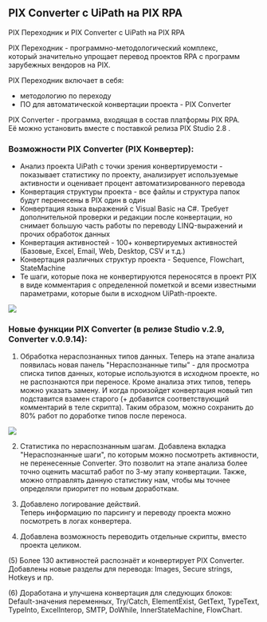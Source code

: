 


## PIX Converter с UiPath на PIX RPA[](https://docs.pixrobotics.com/articles/rpa/converter_uipath/a/h2__289765546 "Link to this heading")

PIX Переходник и PIX Converter с UiPath на PIX RPA  
  
PIX Переходник - программно-методологический комплекс,  
который значительно упрощает перевод проектов RPA с программ зарубежных вендоров на PIX.  
  
PIX Переходник включает в себя:  

- методологию по переходу
- ПО для автоматической конвертации проекта - PIX Converter

PIX Converter - программа, входящая в состав платформы PIX RPA.  
Её можно установить вместе с поставкой релиза PIX Studio 2.8 .

### Возможности PIX Converter (PIX Конвертер):  
[](https://docs.pixrobotics.com/articles/rpa/converter_uipath/a/h3_685564309 "Link to this heading")

- Анализ проекта UiPath с точки зрения конвертируемости - показывает статистику по проекту, анализирует используемые активности и оценивает процент автоматизированного перевода
- Конвертация структуры проекта - все файлы и структура папок будут перенесены в PIX один в один
- Конвертация языка выражений с Visual Basic на C#. Требует дополнительной проверки и редакции после конвертации, но снимает большую часть работы по переводу LINQ-выражений и прочих обработок данных
- Конвертация активностей - 100+ конвертируемых активностей (Базовые, Excel, Email, Web, Desktop, CSV и т.д.)
- Конвертация различных структур проекта - Sequence, Flowchart, StateMachine
- Те шаги, которые пока не конвертируются переносятся в проект PIX в виде комментария с определенной пометкой и всеми известными параметрами, которые были в исходном UiPath-проекте.

![](https://docs.pixrobotics.com/resources/Storage/rpa/converter_uipath/converter_uipath-2023-10-24.png)

### Новые функции PIX Converter (в релизе Studio v.2.9, Converter v.0.9.14):[](https://docs.pixrobotics.com/articles/rpa/converter_uipath/a/h3__1598785544 "Link to this heading")

  
1. Обработка нераспознанных типов данных. Теперь на этапе анализа появилась новая панель "Нераспознанные типы" - для просмотра списка типов данных, которые используются в исходном проекте, но не распознаются при переносе. Кроме анализа этих типов, теперь можно указать замену. И когда произойдет конвертация новый тип подставится взамен старого (+ добавится соответствующий комментарий в теле скрипта). Таким образом, можно сохранить до 80% работ по доработке типов после переноса.

![](https://docs.pixrobotics.com/resources/Storage/rpa/converter_uipath/converter_uipath-2023-10-24-1.png)

2. Статистика по нераспознанным шагам. Добавлена вкладка "Нераспознанные шаги", по которым можно посмотреть активности, не перенесенные Converter. Это позволит на этапе анализа более точно оценить масштаб работ по 3-му этапу конвертации. Также, можно отправлять данную статистику нам, чтобы мы точнее определяли приоритет по новым доработкам.  
  
3. Добавлено логирование действий.  
Теперь информацию по парсингу и переводу проекта можно посмотреть в логах конвертера.  
  
4. Добавлена возможность переводить отдельные скрипты, вместо проекта целиком.  
  
(5) Более 130 активностей распознаёт и конвертирует PIX Converter.  
Добавлены новые разделы для перевода: Images, Secure strings, Hotkeys и пр.  
  
(6) Доработана и улучшена конвертация для следующих блоков: Default-значения переменных, Try/Catch, ElementExist, GetText, TypeText, TypeInto, ExcelInterop, SMTP, DoWhile, InnerStateMachine, FlowChart.
